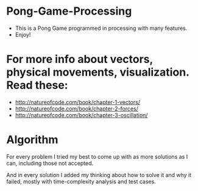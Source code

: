 # Pong-Game-Processing

- This is a Pong Game programmed in processing with many features.
- Enjoy!



# For more info about vectors, physical movements, visualization. Read these:
- http://natureofcode.com/book/chapter-1-vectors/
- http://natureofcode.com/book/chapter-2-forces/
- http://natureofcode.com/book/chapter-3-oscillation/


Algorithm
=========


For every problem I tried my best to come up with as more solutions as I can,
including those not accepted.

And in every solution I added my thinking about how to solve it and why it
failed, mostly with time-complexity analysis and test cases.
